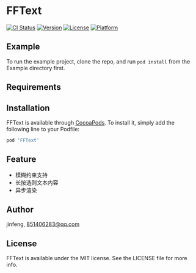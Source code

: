 # FFText

[![CI Status](https://img.shields.io/travis/CranzCapatain/FFText.svg?style=flat)](https://travis-ci.org/CranzCapatain/FFText)
[![Version](https://img.shields.io/cocoapods/v/FFText.svg?style=flat)](https://cocoapods.org/pods/FFText)
[![License](https://img.shields.io/cocoapods/l/FFText.svg?style=flat)](https://cocoapods.org/pods/FFText)
[![Platform](https://img.shields.io/cocoapods/p/FFText.svg?style=flat)](https://cocoapods.org/pods/FFText)

## Example

To run the example project, clone the repo, and run `pod install` from the Example directory first.

## Requirements

## Installation

FFText is available through [CocoaPods](https://cocoapods.org). To install
it, simply add the following line to your Podfile:

```ruby
pod 'FFText'
```

## Feature

* 模糊约束支持
* 长按选则文本内容
* 异步渲染

## Author

jinfeng, 851406283@qq.com

## License

FFText is available under the MIT license. See the LICENSE file for more info.
